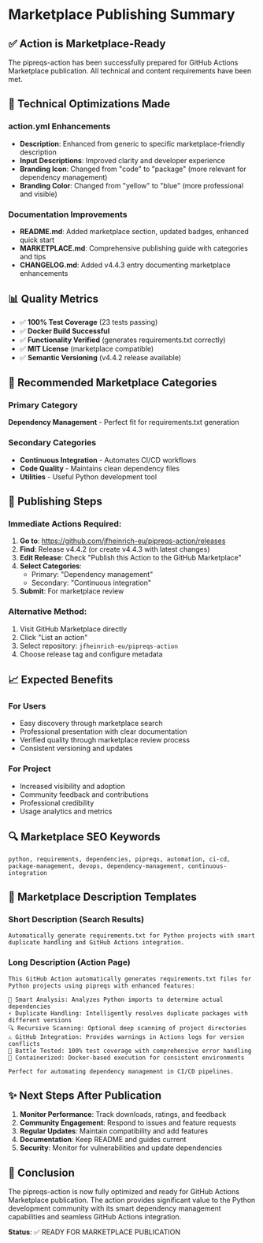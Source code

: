 # Marketplace Publishing Summary

## ✅ Action is Marketplace-Ready

The pipreqs-action has been successfully prepared for GitHub Actions Marketplace publication. All technical and content requirements have been met.

## 🔧 Technical Optimizations Made

### action.yml Enhancements
- **Description**: Enhanced from generic to specific marketplace-friendly description
- **Input Descriptions**: Improved clarity and developer experience
- **Branding Icon**: Changed from "code" to "package" (more relevant for dependency management)
- **Branding Color**: Changed from "yellow" to "blue" (more professional and visible)

### Documentation Improvements
- **README.md**: Added marketplace section, updated badges, enhanced quick start
- **MARKETPLACE.md**: Comprehensive publishing guide with categories and tips
- **CHANGELOG.md**: Added v4.4.3 entry documenting marketplace enhancements

## 📊 Quality Metrics
- ✅ **100% Test Coverage** (23 tests passing)
- ✅ **Docker Build Successful**
- ✅ **Functionality Verified** (generates requirements.txt correctly)
- ✅ **MIT License** (marketplace compatible)
- ✅ **Semantic Versioning** (v4.4.2 release available)

## 🎯 Recommended Marketplace Categories

### Primary Category
**Dependency Management** - Perfect fit for requirements.txt generation

### Secondary Categories
- **Continuous Integration** - Automates CI/CD workflows
- **Code Quality** - Maintains clean dependency files
- **Utilities** - Useful Python development tool

## 🚀 Publishing Steps

### Immediate Actions Required:
1. **Go to**: https://github.com/jfheinrich-eu/pipreqs-action/releases
2. **Find**: Release v4.4.2 (or create v4.4.3 with latest changes)
3. **Edit Release**: Check "Publish this Action to the GitHub Marketplace"
4. **Select Categories**:
   - Primary: "Dependency management"
   - Secondary: "Continuous integration"
5. **Submit**: For marketplace review

### Alternative Method:
1. Visit GitHub Marketplace directly
2. Click "List an action"
3. Select repository: `jfheinrich-eu/pipreqs-action`
4. Choose release tag and configure metadata

## 📈 Expected Benefits

### For Users
- Easy discovery through marketplace search
- Professional presentation with clear documentation
- Verified quality through marketplace review process
- Consistent versioning and updates

### For Project
- Increased visibility and adoption
- Community feedback and contributions
- Professional credibility
- Usage analytics and metrics

## 🔍 Marketplace SEO Keywords
```
python, requirements, dependencies, pipreqs, automation, ci-cd,
package-management, devops, dependency-management, continuous-integration
```

## 📝 Marketplace Description Templates

### Short Description (Search Results)
```
Automatically generate requirements.txt for Python projects with smart duplicate handling and GitHub Actions integration.
```

### Long Description (Action Page)
```
This GitHub Action automatically generates requirements.txt files for Python projects using pipreqs with enhanced features:

🔄 Smart Analysis: Analyzes Python imports to determine actual dependencies
⚡ Duplicate Handling: Intelligently resolves duplicate packages with different versions
🔍 Recursive Scanning: Optional deep scanning of project directories
⚠️ GitHub Integration: Provides warnings in Actions logs for version conflicts
🧪 Battle Tested: 100% test coverage with comprehensive error handling
🐳 Containerized: Docker-based execution for consistent environments

Perfect for automating dependency management in CI/CD pipelines.
```

## ✨ Next Steps After Publication

1. **Monitor Performance**: Track downloads, ratings, and feedback
2. **Community Engagement**: Respond to issues and feature requests
3. **Regular Updates**: Maintain compatibility and add features
4. **Documentation**: Keep README and guides current
5. **Security**: Monitor for vulnerabilities and update dependencies

## 🎉 Conclusion

The pipreqs-action is now fully optimized and ready for GitHub Actions Marketplace publication. The action provides significant value to the Python development community with its smart dependency management capabilities and seamless GitHub Actions integration.

**Status**: ✅ READY FOR MARKETPLACE PUBLICATION
